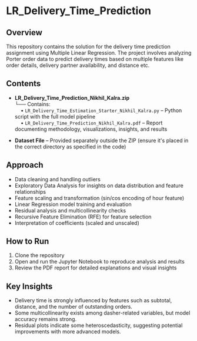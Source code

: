 # LR\_Delivery\_Time\_Prediction

## Overview

This repository contains the solution for the delivery time prediction assignment using Multiple Linear Regression. The project involves analyzing Porter order data to predict delivery times based on multiple features like order details, delivery partner availability, and distance etc.

## Contents
- **LR_Delivery_Time_Prediction_Nikhil_Kalra.zip**  
  └── Contains:  
  &nbsp;&nbsp;&nbsp;&nbsp;• `LR_Delivery_Time_Estimation_Starter_Nikhil_Kalra.py` – Python script with the full model pipeline  
  &nbsp;&nbsp;&nbsp;&nbsp;• `LR_Delivery_Time_Prediction_Nikhil_Kalra.pdf` – Report documenting methodology, visualizations, insights, and results

- **Dataset File** – Provided separately outside the ZIP (ensure it's placed in the correct directory as specified in the code)

## Approach

* Data cleaning and handling outliers
* Exploratory Data Analysis for insights on data distribution and feature relationships
* Feature scaling and transformation (sin/cos encoding of hour feature)
* Linear Regression model training and evaluation
* Residual analysis and multicollinearity checks
* Recursive Feature Elimination (RFE) for feature selection
* Interpretation of coefficients (scaled and unscaled)

## How to Run

1. Clone the repository
2. Open and run the Jupyter Notebook to reproduce analysis and results
3. Review the PDF report for detailed explanations and visual insights

## Key Insights

* Delivery time is strongly influenced by features such as subtotal, distance, and the number of outstanding orders.
* Some multicollinearity exists among dasher-related variables, but model accuracy remains strong.
* Residual plots indicate some heteroscedasticity, suggesting potential improvements with more advanced models.
